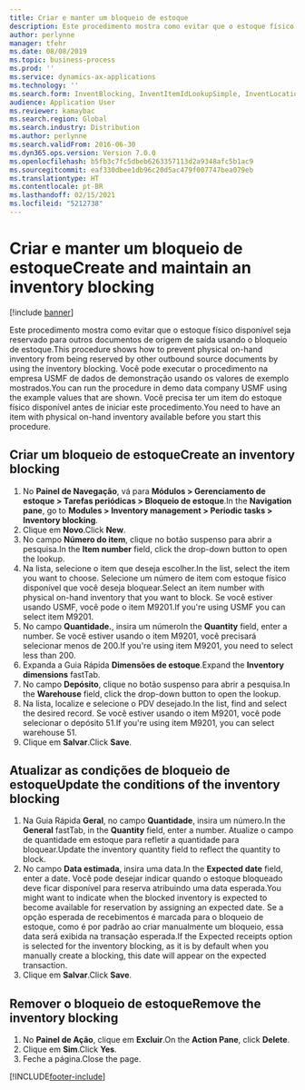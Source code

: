 ```yaml
---
title: Criar e manter um bloqueio de estoque
description: Este procedimento mostra como evitar que o estoque físico disponível seja reservado para outros documentos de origem de saída usando o bloqueio de estoque.
author: perlynne
manager: tfehr
ms.date: 08/08/2019
ms.topic: business-process
ms.prod: ''
ms.service: dynamics-ax-applications
ms.technology: ''
ms.search.form: InventBlocking, InventItemIdLookupSimple, InventLocationIdLookup
audience: Application User
ms.reviewer: kamaybac
ms.search.region: Global
ms.search.industry: Distribution
ms.author: perlynne
ms.search.validFrom: 2016-06-30
ms.dyn365.ops.version: Version 7.0.0
ms.openlocfilehash: b5fb3c7fc5dbeb6263357113d2a9348afc5b1ac9
ms.sourcegitcommit: eaf330dbee1db96c20d5ac479f007747bea079eb
ms.translationtype: HT
ms.contentlocale: pt-BR
ms.lasthandoff: 02/15/2021
ms.locfileid: "5212738"
---
```

# <a name="create-and-maintain-an-inventory-blocking"></a><span data-ttu-id="b618a-103">Criar e manter um bloqueio de estoque</span><span class="sxs-lookup"><span data-stu-id="b618a-103">Create and maintain an inventory blocking</span></span>

[!include [banner](../../includes/banner.md)]

<span data-ttu-id="b618a-104">Este procedimento mostra como evitar que o estoque físico disponível seja reservado para outros documentos de origem de saída usando o bloqueio de estoque.</span><span class="sxs-lookup"><span data-stu-id="b618a-104">This procedure shows how to prevent physical on-hand inventory from being reserved by other outbound source documents by using the inventory blocking.</span></span> <span data-ttu-id="b618a-105">Você pode executar o procedimento na empresa USMF de dados de demonstração usando os valores de exemplo mostrados.</span><span class="sxs-lookup"><span data-stu-id="b618a-105">You can run the procedure in demo data company USMF using the example values that are shown.</span></span> <span data-ttu-id="b618a-106">Você precisa ter um item do estoque físico disponível antes de iniciar este procedimento.</span><span class="sxs-lookup"><span data-stu-id="b618a-106">You need to have an item with physical on-hand inventory available before you start this procedure.</span></span>


## <a name="create-an-inventory-blocking"></a><span data-ttu-id="b618a-107">Criar um bloqueio de estoque</span><span class="sxs-lookup"><span data-stu-id="b618a-107">Create an inventory blocking</span></span>
1. <span data-ttu-id="b618a-108">No **Painel de Navegação**, vá para **Módulos > Gerenciamento de estoque > Tarefas periódicas > Bloqueio de estoque**.</span><span class="sxs-lookup"><span data-stu-id="b618a-108">In the **Navigation pane**, go to **Modules > Inventory management > Periodic tasks > Inventory blocking**.</span></span>
2. <span data-ttu-id="b618a-109">Clique em **Novo**.</span><span class="sxs-lookup"><span data-stu-id="b618a-109">Click **New**.</span></span>
3. <span data-ttu-id="b618a-110">No campo **Número do item**, clique no botão suspenso para abrir a pesquisa.</span><span class="sxs-lookup"><span data-stu-id="b618a-110">In the **Item number** field, click the drop-down button to open the lookup.</span></span>
4. <span data-ttu-id="b618a-111">Na lista, selecione o item que deseja escolher.</span><span class="sxs-lookup"><span data-stu-id="b618a-111">In the list, select the item you want to choose.</span></span> <span data-ttu-id="b618a-112">Selecione um número de item com estoque físico disponível que você deseja bloquear.</span><span class="sxs-lookup"><span data-stu-id="b618a-112">Select an item number with physical on-hand inventory that you want to block.</span></span> <span data-ttu-id="b618a-113">Se você estiver usando USMF, você pode o item M9201.</span><span class="sxs-lookup"><span data-stu-id="b618a-113">If you're using USMF you can select item M9201.</span></span>  
5. <span data-ttu-id="b618a-114">No campo **Quantidade.**, insira um número</span><span class="sxs-lookup"><span data-stu-id="b618a-114">In the **Quantity** field, enter a number.</span></span> <span data-ttu-id="b618a-115">Se você estiver usando o item M9201, você precisará selecionar menos de 200.</span><span class="sxs-lookup"><span data-stu-id="b618a-115">If you're using item M9201, you need to select less than 200.</span></span>
6. <span data-ttu-id="b618a-116">Expanda a Guia Rápida **Dimensões de estoque**.</span><span class="sxs-lookup"><span data-stu-id="b618a-116">Expand the **Inventory dimensions** fastTab.</span></span>
7. <span data-ttu-id="b618a-117">No campo **Depósito**, clique no botão suspenso para abrir a pesquisa.</span><span class="sxs-lookup"><span data-stu-id="b618a-117">In the **Warehouse** field, click the drop-down button to open the lookup.</span></span>
8. <span data-ttu-id="b618a-118">Na lista, localize e selecione o PDV desejado.</span><span class="sxs-lookup"><span data-stu-id="b618a-118">In the list, find and select the desired record.</span></span> <span data-ttu-id="b618a-119">Se você estiver usando o item M9201, você pode selecionar o depósito 51.</span><span class="sxs-lookup"><span data-stu-id="b618a-119">If you're using item M9201, you can select warehouse 51.</span></span>  
9. <span data-ttu-id="b618a-120">Clique em **Salvar**.</span><span class="sxs-lookup"><span data-stu-id="b618a-120">Click **Save**.</span></span>

## <a name="update-the-conditions-of-the-inventory-blocking"></a><span data-ttu-id="b618a-121">Atualizar as condições de bloqueio de estoque</span><span class="sxs-lookup"><span data-stu-id="b618a-121">Update the conditions of the inventory blocking</span></span>
1. <span data-ttu-id="b618a-122">Na Guia Rápida **Geral**, no campo **Quantidade**, insira um número.</span><span class="sxs-lookup"><span data-stu-id="b618a-122">In the **General** fastTab, in the **Quantity** field, enter a number.</span></span> <span data-ttu-id="b618a-123">Atualize o campo de quantidade em estoque para refletir a quantidade para bloquear.</span><span class="sxs-lookup"><span data-stu-id="b618a-123">Update the inventory quantity field to reflect the quantity to block.</span></span>  
2. <span data-ttu-id="b618a-124">No campo **Data estimada**, insira uma data.</span><span class="sxs-lookup"><span data-stu-id="b618a-124">In the **Expected date** field, enter a date.</span></span> <span data-ttu-id="b618a-125">Você pode desejar indicar quando o estoque bloqueado deve ficar disponível para reserva atribuindo uma data esperada.</span><span class="sxs-lookup"><span data-stu-id="b618a-125">You might want to indicate when the blocked inventory is expected to become available for reservation by assigning an expected date.</span></span> <span data-ttu-id="b618a-126">Se a opção esperada de recebimentos é marcada para o bloqueio de estoque, como é por padrão ao criar manualmente um bloqueio, essa data será exibida na transação esperada.</span><span class="sxs-lookup"><span data-stu-id="b618a-126">If the Expected receipts option is selected for the inventory blocking, as it is by default when you manually create a blocking, this date will appear on the expected transaction.</span></span>  
3. <span data-ttu-id="b618a-127">Clique em **Salvar**.</span><span class="sxs-lookup"><span data-stu-id="b618a-127">Click **Save**.</span></span>

## <a name="remove-the-inventory-blocking"></a><span data-ttu-id="b618a-128">Remover o bloqueio de estoque</span><span class="sxs-lookup"><span data-stu-id="b618a-128">Remove the inventory blocking</span></span>
1. <span data-ttu-id="b618a-129">No **Painel de Ação**, clique em **Excluir**.</span><span class="sxs-lookup"><span data-stu-id="b618a-129">On the **Action Pane**, click **Delete**.</span></span>
2. <span data-ttu-id="b618a-130">Clique em **Sim**.</span><span class="sxs-lookup"><span data-stu-id="b618a-130">Click **Yes**.</span></span>
3. <span data-ttu-id="b618a-131">Feche a página.</span><span class="sxs-lookup"><span data-stu-id="b618a-131">Close the page.</span></span>



[!INCLUDE[footer-include](../../../includes/footer-banner.md)]